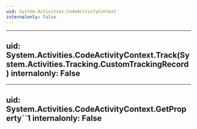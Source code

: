 ```yaml
---
uid: System.Activities.CodeActivityContext
internalonly: False
---
```


---
uid: System.Activities.CodeActivityContext.Track(System.Activities.Tracking.CustomTrackingRecord)
internalonly: False
---

---
uid: System.Activities.CodeActivityContext.GetProperty``1
internalonly: False
---
